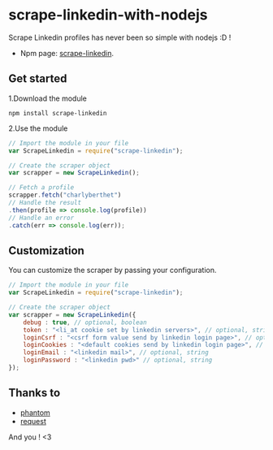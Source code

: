 

# scrape-linkedin-with-nodejs
Scrape Linkedin profiles has never been so simple with nodejs :D !


 * Npm page: [scrape-linkedin](https://www.npmjs.com/package/scrape-linkedin).

## Get started

1.Download the module
```
npm install scrape-linkedin
```
2.Use the module
```javascript
// Import the module in your file
var ScrapeLinkedin = require("scrape-linkedin");

// Create the scraper object
var scrapper = new ScrapeLinkedin();

// Fetch a profile
scrapper.fetch("charlyberthet")
// Handle the result
.then(profile => console.log(profile))
// Handle an error
.catch(err => console.log(err));
```


## Customization


You can customize the scraper by passing your configuration. 
```javascript
// Import the module in your file
var ScrapeLinkedin = require("scrape-linkedin");

// Create the scraper object
var scrapper = new ScrapeLinkedin({
	debug : true, // optional, boolean
    token : "<li_at cookie set by linkedin servers>", // optional, string
    loginCsrf : "<csrf form value send by linkedin login page>", // optional, string
    loginCookies : "<default cookies send by linkedin login page>", // optional, string
    loginEmail : "<linkedin mail>", // optional, string
    loginPassword : "<linkedin pwd>" // optional, string
});

```

## Thanks to

* [phantom](https://github.com/amir20/phantomjs-node)
* [request](https://github.com/request/request)


And you ! <3
